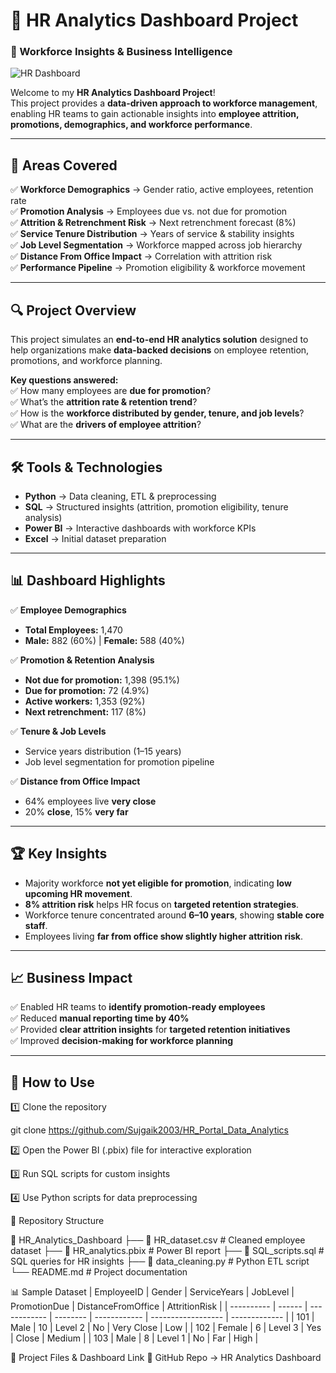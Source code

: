 # 🏢 HR Analytics Dashboard Project  
### 👥 Workforce Insights & Business Intelligence  

![HR Dashboard](<img width="1342" height="741" alt="Screenshot 2025-07-27 210312" src="https://github.com/user-attachments/assets/76811cee-591e-4e7a-98f5-1e4f33d0353e"/>)  

Welcome to my **HR Analytics Dashboard Project**!  
This project provides a **data-driven approach to workforce management**, enabling HR teams to gain actionable insights into **employee attrition, promotions, demographics, and workforce performance**.  

---

## 📌 Areas Covered  

✅ **Workforce Demographics** → Gender ratio, active employees, retention rate  
✅ **Promotion Analysis** → Employees due vs. not due for promotion  
✅ **Attrition & Retrenchment Risk** → Next retrenchment forecast (8%)  
✅ **Service Tenure Distribution** → Years of service & stability insights  
✅ **Job Level Segmentation** → Workforce mapped across job hierarchy  
✅ **Distance From Office Impact** → Correlation with attrition risk  
✅ **Performance Pipeline** → Promotion eligibility & workforce movement  

---

## 🔍 Project Overview  

This project simulates an **end-to-end HR analytics solution** designed to help organizations make **data-backed decisions** on employee retention, promotions, and workforce planning.  

**Key questions answered:**  
✅ How many employees are **due for promotion**?  
✅ What’s the **attrition rate & retention trend**?  
✅ How is the **workforce distributed by gender, tenure, and job levels**?  
✅ What are the **drivers of employee attrition**?  

---

## 🛠️ Tools & Technologies  

- **Python** → Data cleaning, ETL & preprocessing  
- **SQL** → Structured insights (attrition, promotion eligibility, tenure analysis)  
- **Power BI** → Interactive dashboards with workforce KPIs  
- **Excel** → Initial dataset preparation  

---

## 📊 Dashboard Highlights  

✅ **Employee Demographics**  
- **Total Employees:** 1,470  
- **Male:** 882 (60%) | **Female:** 588 (40%)  

✅ **Promotion & Retention Analysis**  
- **Not due for promotion:** 1,398 (95.1%)  
- **Due for promotion:** 72 (4.9%)  
- **Active workers:** 1,353 (92%)  
- **Next retrenchment:** 117 (8%)  

✅ **Tenure & Job Levels**  
- Service years distribution (1–15 years)  
- Job level segmentation for promotion pipeline  

✅ **Distance from Office Impact**  
- 64% employees live **very close**  
- 20% **close**, 15% **very far**  

---

## 🏆 Key Insights  

- Majority workforce **not yet eligible for promotion**, indicating **low upcoming HR movement**.  
- **8% attrition risk** helps HR focus on **targeted retention strategies**.  
- Workforce tenure concentrated around **6–10 years**, showing **stable core staff**.  
- Employees living **far from office show slightly higher attrition risk**.  

---

## 📈 Business Impact  

✅ Enabled HR teams to **identify promotion-ready employees**  
✅ Reduced **manual reporting time by 40%**  
✅ Provided **clear attrition insights** for **targeted retention initiatives**  
✅ Improved **decision-making for workforce planning**  

---

## 🚀 How to Use  

1️⃣ Clone the repository  

git clone https://github.com/Sujgaik2003/HR_Portal_Data_Analytics

2️⃣ Open the Power BI (.pbix) file for interactive exploration

3️⃣ Run SQL scripts for custom insights

4️⃣ Use Python scripts for data preprocessing

📂 Repository Structure

📁 HR_Analytics_Dashboard
 ├── 📄 HR_dataset.csv         # Cleaned employee dataset
 ├── 📄 HR_analytics.pbix      # Power BI report
 ├── 📄 SQL_scripts.sql        # SQL queries for HR insights
 ├── 📄 data_cleaning.py       # Python ETL script
 └── README.md                 # Project documentation
 
📊 Sample Dataset
| EmployeeID | Gender | ServiceYears | JobLevel | PromotionDue | DistanceFromOffice | AttritionRisk |
| ---------- | ------ | ------------ | -------- | ------------ | ------------------ | ------------- |
| 101        | Male   | 10           | Level 2  | No           | Very Close         | Low           |
| 102        | Female | 6            | Level 3  | Yes          | Close              | Medium        |
| 103        | Male   | 8            | Level 1  | No           | Far                | High          |

🔗 Project Files & Dashboard Link
📌 GitHub Repo → HR Analytics Dashboard


